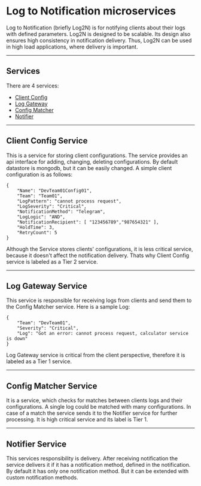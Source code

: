# Log to Notification microservices

Log to Notification (briefly Log2N) is for notifying clients about their logs with defined parameters. Log2N is designed to be scalable. Its design also ensures high consistency in notification delivery. Thus, Log2N can be used in high load applications, where delivery is important.

---
## Services
There are 4 services:
* [Client Config](https://github.com/okaraev/Log2N_Config)
* [Log Gateway](https://github.com/okaraev/Log2N_Gateway)
* [Config Matcher](https://github.com/okaraev/Log2N_Matcher)
* [Notifier](https://github.com/okaraev/Log2N_Notifier)
---
## Client Config Service

This is a service for storing client configurations. The service provides an api interface for adding, changing, deleting configurations. By default datastore is mongodb, but it can be easily changed. A simple client configuration is as follows:

```
{
    "Name": "DevTeam01Config01",
    "Team": "Team01",
    "LogPattern": "cannot process request",
    "LogSeverity": "Critical",
    "NotificationMethod": "Telegram",
    "LogLogic": "AND",
    "NotificationRecipient": [ "123456789","987654321" ],
    "HoldTime": 3,
    "RetryCount": 5
}
```
Although the Service stores clients' configurations, it is less critical service, because it doesn't affect the notification delivery. Thats why Client Config service is labeled as a Tier 2 service.

---
## Log Gateway Service

This service is responsible for receiving logs from clients and send them to the Config Matcher service. Here is a sample Log:
```
{
    "Team": "DevTeam01",
    "Severity": "Critical",
    "Log": "Got an error: cannot process request, calculator service is down"
}
```
Log Gateway service is critical from the client perspective, therefore it is labeled as a Tier 1 service.

---
## Config Matcher Service

It is a service, which checks for matches between clients logs and their configurations. A single log could be matched with many configurations. In case of a match the service sends it to the Notifier service for further processing.
It is high critical service and its label is Tier 1.

---
## Notifier Service

This services responsibility is delivery. After receiving notification the service delivers it if it has a notification method, defined in the notification. By default it has only one notification method. But it can be extended with custom notification methods.